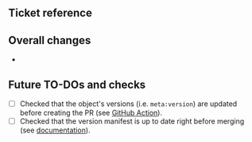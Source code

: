 ## Ticket reference

## Overall changes
- 

## Future TO-DOs and checks
- [ ] Checked that the object's versions (i.e. ``meta:version``) are updated before creating the PR (see [GitHub Action](../.github/workflows/update_version_manifest.yml)). 
- [ ] Checked that the version manifest is up to date right before merging (see [documentation](../docs/releases/README.md#updating-the-version-manifest)). 
